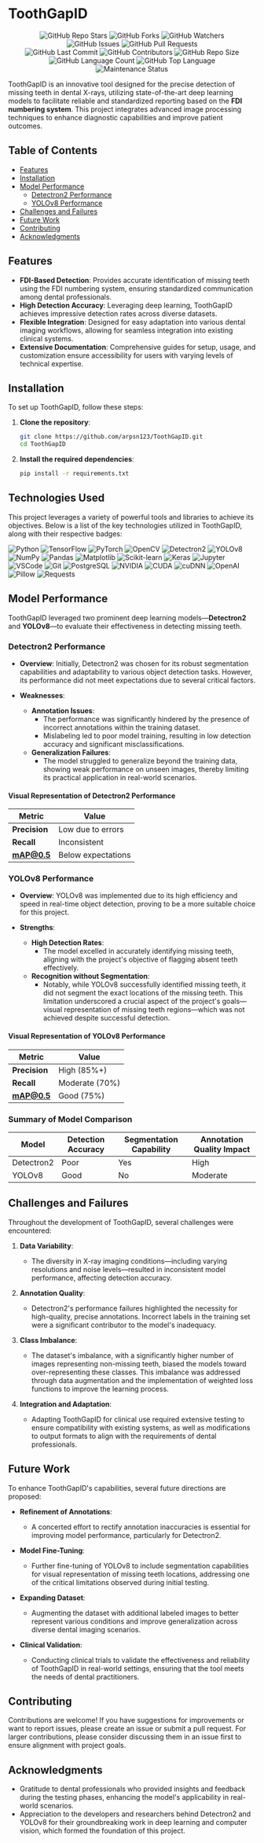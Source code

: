 # ToothGapID
<!-- Repository Overview Badges -->
<div align="center">
    <img src="https://img.shields.io/github/stars/arpsn123/ToothGapID?style=for-the-badge&logo=github&logoColor=white&color=ffca28" alt="GitHub Repo Stars">
    <img src="https://img.shields.io/github/forks/arpsn123/ToothGapID?style=for-the-badge&logo=github&logoColor=white&color=00aaff" alt="GitHub Forks">
    <img src="https://img.shields.io/github/watchers/arpsn123/ToothGapID?style=for-the-badge&logo=github&logoColor=white&color=00e676" alt="GitHub Watchers">
</div>

<!-- Issue & Pull Request Badges -->
<div align="center">
    <img src="https://img.shields.io/github/issues/arpsn123/ToothGapID?style=for-the-badge&logo=github&logoColor=white&color=ea4335" alt="GitHub Issues">
    <img src="https://img.shields.io/github/issues-pr/arpsn123/ToothGapID?style=for-the-badge&logo=github&logoColor=white&color=ff9100" alt="GitHub Pull Requests">
</div>

<!-- Repository Activity & Stats Badges -->
<div align="center">
    <img src="https://img.shields.io/github/last-commit/arpsn123/ToothGapID?style=for-the-badge&logo=github&logoColor=white&color=673ab7" alt="GitHub Last Commit">
    <img src="https://img.shields.io/github/contributors/arpsn123/ToothGapID?style=for-the-badge&logo=github&logoColor=white&color=388e3c" alt="GitHub Contributors">
    <img src="https://img.shields.io/github/repo-size/arpsn123/ToothGapID?style=for-the-badge&logo=github&logoColor=white&color=303f9f" alt="GitHub Repo Size">
</div>

<!-- Language & Code Style Badges -->
<div align="center">
    <img src="https://img.shields.io/github/languages/count/arpsn123/ToothGapID?style=for-the-badge&logo=github&logoColor=white&color=607d8b" alt="GitHub Language Count">
    <img src="https://img.shields.io/github/languages/top/arpsn123/ToothGapID?style=for-the-badge&logo=github&logoColor=white&color=4caf50" alt="GitHub Top Language">
</div>

<!-- Maintenance Status Badge -->
<div align="center">
    <img src="https://img.shields.io/badge/Maintenance-%20Active-brightgreen?style=for-the-badge&logo=github&logoColor=white" alt="Maintenance Status">
</div>


ToothGapID is an innovative tool designed for the precise detection of missing teeth in dental X-rays, utilizing state-of-the-art deep learning models to facilitate reliable and standardized reporting based on the **FDI numbering system**. This project integrates advanced image processing techniques to enhance diagnostic capabilities and improve patient outcomes.

## Table of Contents
- [Features](#features)
- [Installation](#installation)
- [Model Performance](#model-performance)
  - [Detectron2 Performance](#detectron2-performance)
  - [YOLOv8 Performance](#yolov8-performance)
- [Challenges and Failures](#challenges-and-failures)
- [Future Work](#future-work)
- [Contributing](#contributing)
- [Acknowledgments](#acknowledgments)

## Features

- **FDI-Based Detection**: Provides accurate identification of missing teeth using the FDI numbering system, ensuring standardized communication among dental professionals.
- **High Detection Accuracy**: Leveraging deep learning, ToothGapID achieves impressive detection rates across diverse datasets.
- **Flexible Integration**: Designed for easy adaptation into various dental imaging workflows, allowing for seamless integration into existing clinical systems.
- **Extensive Documentation**: Comprehensive guides for setup, usage, and customization ensure accessibility for users with varying levels of technical expertise.

## Installation

To set up ToothGapID, follow these steps:

1. **Clone the repository**:
   ```bash
   git clone https://github.com/arpsn123/ToothGapID.git
   cd ToothGapID
   ```

2. **Install the required dependencies**:
   ```bash
   pip install -r requirements.txt
   ```


## Technologies Used

This project leverages a variety of powerful tools and libraries to achieve its objectives. Below is a list of the key technologies utilized in ToothGapID, along with their respective badges:

![Python](https://img.shields.io/badge/Python-3.8%2B-blue.svg) ![TensorFlow](https://img.shields.io/badge/TensorFlow-2.6.0-blue.svg) ![PyTorch](https://img.shields.io/badge/PyTorch-1.9.0-red.svg) ![OpenCV](https://img.shields.io/badge/OpenCV-4.5.3-blue.svg) ![Detectron2](https://img.shields.io/badge/Detectron2-0.5.1-orange.svg) ![YOLOv8](https://img.shields.io/badge/YOLOv8-latest-yellowgreen.svg)
![NumPy](https://img.shields.io/badge/NumPy-1.21.0-orange.svg) ![Pandas](https://img.shields.io/badge/Pandas-1.3.0-green.svg) ![Matplotlib](https://img.shields.io/badge/Matplotlib-3.4.2-blue.svg) ![Scikit-learn](https://img.shields.io/badge/Scikit--learn-0.24.2-yellow.svg) 
![Keras](https://img.shields.io/badge/Keras-2.6.0-red.svg) ![Jupyter](https://img.shields.io/badge/Jupyter-1.0.0-orange.svg) ![VSCode](https://img.shields.io/badge/VSCode-1.58.0-blue.svg) ![Git](https://img.shields.io/badge/Git-2.32.0-orange.svg)  ![PostgreSQL](https://img.shields.io/badge/PostgreSQL-13.3-blue.svg) 
![NVIDIA](https://img.shields.io/badge/NVIDIA-GPU%20Support-76B900.svg) ![CUDA](https://img.shields.io/badge/CUDA-11.2-76B900.svg) ![cuDNN](https://img.shields.io/badge/cuDNN-8.1.0-76B900.svg) ![OpenAI](https://img.shields.io/badge/OpenAI-API-76B900.svg) ![Pillow](https://img.shields.io/badge/Pillow-8.2.0-red.svg) ![Requests](https://img.shields.io/badge/Requests-2.25.1-blue.svg)

## Model Performance

ToothGapID leveraged two prominent deep learning models—**Detectron2** and **YOLOv8**—to evaluate their effectiveness in detecting missing teeth.

### Detectron2 Performance
- **Overview**: Initially, Detectron2 was chosen for its robust segmentation capabilities and adaptability to various object detection tasks. However, its performance did not meet expectations due to several critical factors.

- **Weaknesses**:
  - **Annotation Issues**: 
    - The performance was significantly hindered by the presence of incorrect annotations within the training dataset. 
    - Mislabeling led to poor model training, resulting in low detection accuracy and significant misclassifications.
  - **Generalization Failures**:
    - The model struggled to generalize beyond the training data, showing weak performance on unseen images, thereby limiting its practical application in real-world scenarios.
  
#### Visual Representation of Detectron2 Performance

| Metric                | Value                |
|-----------------------|---------------------|
| **Precision**         | Low due to errors    |
| **Recall**            | Inconsistent         |
| **mAP@0.5**          | Below expectations   |

### YOLOv8 Performance
- **Overview**: YOLOv8 was implemented due to its high efficiency and speed in real-time object detection, proving to be a more suitable choice for this project.

- **Strengths**:
  - **High Detection Rates**:
    - The model excelled in accurately identifying missing teeth, aligning with the project's objective of flagging absent teeth effectively.
  - **Recognition without Segmentation**:
    - Notably, while YOLOv8 successfully identified missing teeth, it did not segment the exact locations of the missing teeth. This limitation underscored a crucial aspect of the project's goals—visual representation of missing teeth regions—which was not achieved despite successful detection.

#### Visual Representation of YOLOv8 Performance

| Metric                | Value                |
|-----------------------|---------------------|
| **Precision**         | High (85%+)         |
| **Recall**            | Moderate (70%)      |
| **mAP@0.5**          | Good (75%)          |

### Summary of Model Comparison

| Model      | Detection Accuracy | Segmentation Capability | Annotation Quality Impact |
|------------|--------------------|-------------------------|---------------------------|
| Detectron2 | Poor               | Yes                     | High                      |
| YOLOv8     | Good               | No                      | Moderate                  |

## Challenges and Failures

Throughout the development of ToothGapID, several challenges were encountered:

1. **Data Variability**: 
   - The diversity in X-ray imaging conditions—including varying resolutions and noise levels—resulted in inconsistent model performance, affecting detection accuracy.

2. **Annotation Quality**:
   - Detectron2's performance failures highlighted the necessity for high-quality, precise annotations. Incorrect labels in the training set were a significant contributor to the model's inadequacy.

3. **Class Imbalance**:
   - The dataset's imbalance, with a significantly higher number of images representing non-missing teeth, biased the models toward over-representing these classes. This imbalance was addressed through data augmentation and the implementation of weighted loss functions to improve the learning process.

4. **Integration and Adaptation**:
   - Adapting ToothGapID for clinical use required extensive testing to ensure compatibility with existing systems, as well as modifications to output formats to align with the requirements of dental professionals.

## Future Work

To enhance ToothGapID's capabilities, several future directions are proposed:

- **Refinement of Annotations**: 
  - A concerted effort to rectify annotation inaccuracies is essential for improving model performance, particularly for Detectron2.

- **Model Fine-Tuning**: 
  - Further fine-tuning of YOLOv8 to include segmentation capabilities for visual representation of missing teeth locations, addressing one of the critical limitations observed during initial testing.

- **Expanding Dataset**: 
  - Augmenting the dataset with additional labeled images to better represent various conditions and improve generalization across diverse dental imaging scenarios.

- **Clinical Validation**: 
  - Conducting clinical trials to validate the effectiveness and reliability of ToothGapID in real-world settings, ensuring that the tool meets the needs of dental practitioners.

## Contributing

Contributions are welcome! If you have suggestions for improvements or want to report issues, please create an issue or submit a pull request. For larger contributions, please consider discussing them in an issue first to ensure alignment with project goals.


## Acknowledgments

- Gratitude to dental professionals who provided insights and feedback during the testing phases, enhancing the model's applicability in real-world scenarios.
- Appreciation to the developers and researchers behind Detectron2 and YOLOv8 for their groundbreaking work in deep learning and computer vision, which formed the foundation of this project.


